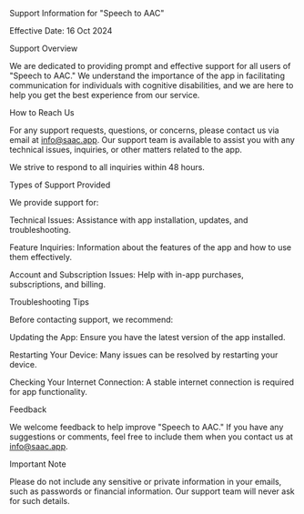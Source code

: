Support Information for "Speech to AAC"

Effective Date: 16 Oct 2024

Support Overview

We are dedicated to providing prompt and effective support for all users of "Speech to AAC." We understand the importance of the app in facilitating communication for individuals with cognitive disabilities, and we are here to help you get the best experience from our service.

How to Reach Us

For any support requests, questions, or concerns, please contact us via email at info@saac.app. Our support team is available to assist you with any technical issues, inquiries, or other matters related to the app.

We strive to respond to all inquiries within 48 hours.

Types of Support Provided

We provide support for:

Technical Issues: Assistance with app installation, updates, and troubleshooting.

Feature Inquiries: Information about the features of the app and how to use them effectively.

Account and Subscription Issues: Help with in-app purchases, subscriptions, and billing.

Troubleshooting Tips

Before contacting support, we recommend:

Updating the App: Ensure you have the latest version of the app installed.

Restarting Your Device: Many issues can be resolved by restarting your device.

Checking Your Internet Connection: A stable internet connection is required for app functionality.

Feedback

We welcome feedback to help improve "Speech to AAC." If you have any suggestions or comments, feel free to include them when you contact us at info@saac.app.

Important Note

Please do not include any sensitive or private information in your emails, such as passwords or financial information. Our support team will never ask for such details.